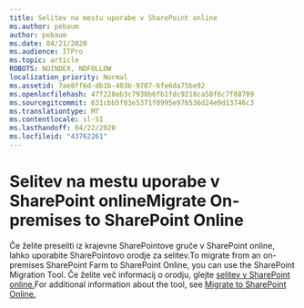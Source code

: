 ```yaml
---
title: Selitev na mestu uporabe v SharePoint online
ms.author: pebaum
author: pebaum
ms.date: 04/21/2020
ms.audience: ITPro
ms.topic: article
ROBOTS: NOINDEX, NOFOLLOW
localization_priority: Normal
ms.assetid: 7ae8ff6d-db1b-403b-9707-6fe6da75be92
ms.openlocfilehash: 47f228eb3c7938b6fb1fdc9218ca58f6c7f88709
ms.sourcegitcommit: 631cbb5f03e5371f0995e976536d24e9d13746c3
ms.translationtype: MT
ms.contentlocale: sl-SI
ms.lasthandoff: 04/22/2020
ms.locfileid: "43762261"
---
```

# <a name="migrate-on-premises-to-sharepoint-online"></a><span data-ttu-id="e357b-102">Selitev na mestu uporabe v SharePoint online</span><span class="sxs-lookup"><span data-stu-id="e357b-102">Migrate On-premises to SharePoint Online</span></span>

<span data-ttu-id="e357b-103">Če želite preseliti iz krajevne SharePointove gruče v SharePoint online, lahko uporabite SharePointovo orodje za selitev.</span><span class="sxs-lookup"><span data-stu-id="e357b-103">To migrate from an on-premises SharePoint Farm to SharePoint Online, you can use the SharePoint Migration Tool.</span></span> <span data-ttu-id="e357b-104">Če želite več informacij o orodju, glejte [selitev v SharePoint online.](https://go.microsoft.com/fwlink/?linkid=2019574)</span><span class="sxs-lookup"><span data-stu-id="e357b-104">For additional information about the tool, see [Migrate to SharePoint Online.](https://go.microsoft.com/fwlink/?linkid=2019574)</span></span>
  

